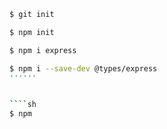 ````sh
$ git init
````


````sh
$ npm init
````


````sh
$ npm i express
````

````sh
$ npm i --save-dev @types/express
''''''


````sh
$ npm 
````

````
